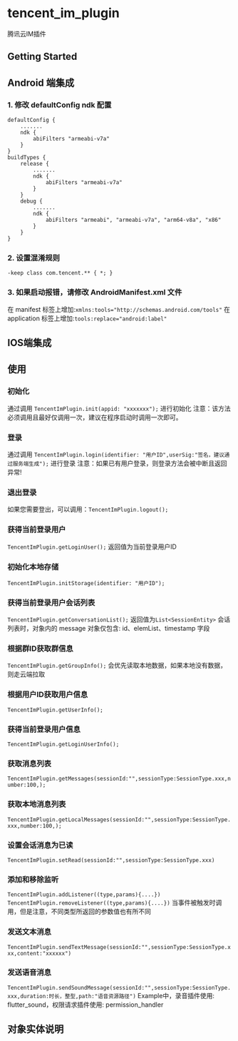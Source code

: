 # tencent_im_plugin

腾讯云IM插件

## Getting Started

## Android 端集成

### 1. 修改 defaultConfig ndk 配置
```
defaultConfig {
    .......
    ndk {
        abiFilters "armeabi-v7a"
    }
}
buildTypes {
    release {
        .......
        ndk {
            abiFilters "armeabi-v7a"
        }
    }
    debug {
        .......
        ndk {
            abiFilters "armeabi", "armeabi-v7a", "arm64-v8a", "x86"
        }
    }
}
```
### 2. 设置混淆规则
```
-keep class com.tencent.** { *; }
```

### 3. 如果启动报错，请修改 AndroidManifest.xml 文件
在 manifest 标签上增加:``xmlns:tools="http://schemas.android.com/tools"``
在 application 标签上增加:``tools:replace="android:label"``

## IOS端集成

## 使用
### 初始化
通过调用 ``TencentImPlugin.init(appid: "xxxxxxx");`` 进行初始化
注意：该方法必须调用且最好仅调用一次，建议在程序启动时调用一次即可。

### 登录
通过调用 ``TencentImPlugin.login(identifier: "用户ID",userSig:"签名，建议通过服务端生成");`` 进行登录
注意：如果已有用户登录，则登录方法会被中断且返回异常!

### 退出登录
如果您需要登出，可以调用：``TencentImPlugin.logout();``

### 获得当前登录用户
``TencentImPlugin.getLoginUser();`` 返回值为当前登录用户ID

### 初始化本地存储
``TencentImPlugin.initStorage(identifier: "用户ID");`` 

### 获得当前登录用户会话列表
``TencentImPlugin.getConversationList();`` 返回值为``List<SessionEntity>``
会话列表时，对象内的 message 对象仅包含: id、elemList、timestamp 字段

### 根据群ID获取群信息
``TencentImPlugin.getGroupInfo();``
会优先读取本地数据，如果本地没有数据，则走云端拉取

### 根据用户ID获取用户信息
``TencentImPlugin.getUserInfo();``

### 获得当前登录用户信息
``TencentImPlugin.getLoginUserInfo();``

### 获取消息列表
``TencentImPlugin.getMessages(sessionId:"",sessionType:SessionType.xxx,number:100,);``

### 获取本地消息列表
``TencentImPlugin.getLocalMessages(sessionId:"",sessionType:SessionType.xxx,number:100,);``

### 设置会话消息为已读
``TencentImPlugin.setRead(sessionId:"",sessionType:SessionType.xxx)``

### 添加和移除监听
``TencentImPlugin.addListener((type,params){....})`` ``TencentImPlugin.removeListener((type,params){....})``
当事件被触发时调用，但是注意，不同类型所返回的参数值也有所不同

### 发送文本消息
``TencentImPlugin.sendTextMessage(sessionId:"",sessionType:SessionType.xxx,content:"xxxxxx")``

### 发送语音消息
``TencentImPlugin.sendSoundMessage(sessionId:"",sessionType:SessionType.xxx,duration:时长，整型,path:"语音资源路径")``
Example中，录音插件使用: flutter_sound，权限请求插件使用: permission_handler

## 对象实体说明